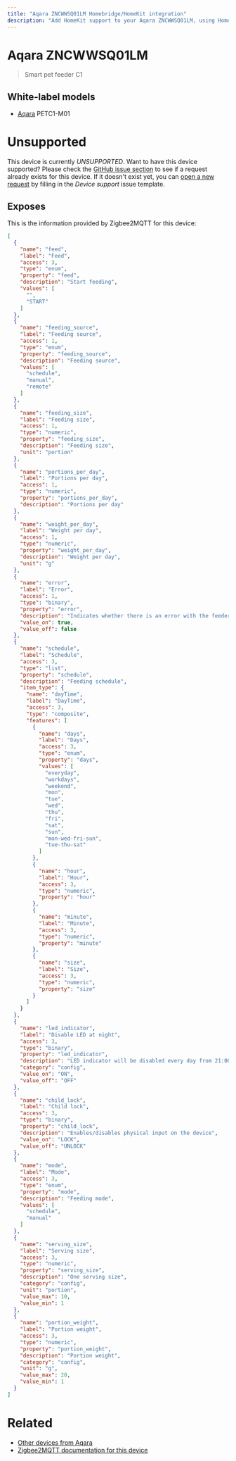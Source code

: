 ```yaml
---
title: "Aqara ZNCWWSQ01LM Homebridge/HomeKit integration"
description: "Add HomeKit support to your Aqara ZNCWWSQ01LM, using Homebridge, Zigbee2MQTT and homebridge-z2m."
---
```

<!---
This file has been GENERATED using src/docgen/docgen.ts
DO NOT EDIT THIS FILE MANUALLY!
-->
# Aqara ZNCWWSQ01LM
> Smart pet feeder C1


## White-label models
* [Aqara](../index.md#aqara) PETC1-M01

# Unsupported

This device is currently *UNSUPPORTED*.
Want to have this device supported? Please check the [GitHub issue section](https://github.com/itavero/homebridge-z2m/issues?q=ZNCWWSQ01LM) to see if a request already exists for this device.
If it doesn't exist yet, you can [open a new request](https://github.com/itavero/homebridge-z2m/issues/new?assignees=&labels=enhancement&template=device_support.yml&title=%5BDevice%5D+Aqara%20ZNCWWSQ01LM&model=Aqara%20ZNCWWSQ01LM&exposes=%5B%0A%20%20%7B%0A%20%20%20%20%22name%22%3A%20%22feed%22%2C%0A%20%20%20%20%22label%22%3A%20%22Feed%22%2C%0A%20%20%20%20%22access%22%3A%203%2C%0A%20%20%20%20%22type%22%3A%20%22enum%22%2C%0A%20%20%20%20%22property%22%3A%20%22feed%22%2C%0A%20%20%20%20%22description%22%3A%20%22Start%20feeding%22%2C%0A%20%20%20%20%22values%22%3A%20%5B%0A%20%20%20%20%20%20%22%22%2C%0A%20%20%20%20%20%20%22START%22%0A%20%20%20%20%5D%0A%20%20%7D%2C%0A%20%20%7B%0A%20%20%20%20%22name%22%3A%20%22feeding_source%22%2C%0A%20%20%20%20%22label%22%3A%20%22Feeding%20source%22%2C%0A%20%20%20%20%22access%22%3A%201%2C%0A%20%20%20%20%22type%22%3A%20%22enum%22%2C%0A%20%20%20%20%22property%22%3A%20%22feeding_source%22%2C%0A%20%20%20%20%22description%22%3A%20%22Feeding%20source%22%2C%0A%20%20%20%20%22values%22%3A%20%5B%0A%20%20%20%20%20%20%22schedule%22%2C%0A%20%20%20%20%20%20%22manual%22%2C%0A%20%20%20%20%20%20%22remote%22%0A%20%20%20%20%5D%0A%20%20%7D%2C%0A%20%20%7B%0A%20%20%20%20%22name%22%3A%20%22feeding_size%22%2C%0A%20%20%20%20%22label%22%3A%20%22Feeding%20size%22%2C%0A%20%20%20%20%22access%22%3A%201%2C%0A%20%20%20%20%22type%22%3A%20%22numeric%22%2C%0A%20%20%20%20%22property%22%3A%20%22feeding_size%22%2C%0A%20%20%20%20%22description%22%3A%20%22Feeding%20size%22%2C%0A%20%20%20%20%22unit%22%3A%20%22portion%22%0A%20%20%7D%2C%0A%20%20%7B%0A%20%20%20%20%22name%22%3A%20%22portions_per_day%22%2C%0A%20%20%20%20%22label%22%3A%20%22Portions%20per%20day%22%2C%0A%20%20%20%20%22access%22%3A%201%2C%0A%20%20%20%20%22type%22%3A%20%22numeric%22%2C%0A%20%20%20%20%22property%22%3A%20%22portions_per_day%22%2C%0A%20%20%20%20%22description%22%3A%20%22Portions%20per%20day%22%0A%20%20%7D%2C%0A%20%20%7B%0A%20%20%20%20%22name%22%3A%20%22weight_per_day%22%2C%0A%20%20%20%20%22label%22%3A%20%22Weight%20per%20day%22%2C%0A%20%20%20%20%22access%22%3A%201%2C%0A%20%20%20%20%22type%22%3A%20%22numeric%22%2C%0A%20%20%20%20%22property%22%3A%20%22weight_per_day%22%2C%0A%20%20%20%20%22description%22%3A%20%22Weight%20per%20day%22%2C%0A%20%20%20%20%22unit%22%3A%20%22g%22%0A%20%20%7D%2C%0A%20%20%7B%0A%20%20%20%20%22name%22%3A%20%22error%22%2C%0A%20%20%20%20%22label%22%3A%20%22Error%22%2C%0A%20%20%20%20%22access%22%3A%201%2C%0A%20%20%20%20%22type%22%3A%20%22binary%22%2C%0A%20%20%20%20%22property%22%3A%20%22error%22%2C%0A%20%20%20%20%22description%22%3A%20%22Indicates%20whether%20there%20is%20an%20error%20with%20the%20feeder%22%2C%0A%20%20%20%20%22value_on%22%3A%20true%2C%0A%20%20%20%20%22value_off%22%3A%20false%0A%20%20%7D%2C%0A%20%20%7B%0A%20%20%20%20%22name%22%3A%20%22schedule%22%2C%0A%20%20%20%20%22label%22%3A%20%22Schedule%22%2C%0A%20%20%20%20%22access%22%3A%203%2C%0A%20%20%20%20%22type%22%3A%20%22list%22%2C%0A%20%20%20%20%22property%22%3A%20%22schedule%22%2C%0A%20%20%20%20%22description%22%3A%20%22Feeding%20schedule%22%2C%0A%20%20%20%20%22item_type%22%3A%20%7B%0A%20%20%20%20%20%20%22name%22%3A%20%22dayTime%22%2C%0A%20%20%20%20%20%20%22label%22%3A%20%22DayTime%22%2C%0A%20%20%20%20%20%20%22access%22%3A%203%2C%0A%20%20%20%20%20%20%22type%22%3A%20%22composite%22%2C%0A%20%20%20%20%20%20%22features%22%3A%20%5B%0A%20%20%20%20%20%20%20%20%7B%0A%20%20%20%20%20%20%20%20%20%20%22name%22%3A%20%22days%22%2C%0A%20%20%20%20%20%20%20%20%20%20%22label%22%3A%20%22Days%22%2C%0A%20%20%20%20%20%20%20%20%20%20%22access%22%3A%203%2C%0A%20%20%20%20%20%20%20%20%20%20%22type%22%3A%20%22enum%22%2C%0A%20%20%20%20%20%20%20%20%20%20%22property%22%3A%20%22days%22%2C%0A%20%20%20%20%20%20%20%20%20%20%22values%22%3A%20%5B%0A%20%20%20%20%20%20%20%20%20%20%20%20%22everyday%22%2C%0A%20%20%20%20%20%20%20%20%20%20%20%20%22workdays%22%2C%0A%20%20%20%20%20%20%20%20%20%20%20%20%22weekend%22%2C%0A%20%20%20%20%20%20%20%20%20%20%20%20%22mon%22%2C%0A%20%20%20%20%20%20%20%20%20%20%20%20%22tue%22%2C%0A%20%20%20%20%20%20%20%20%20%20%20%20%22wed%22%2C%0A%20%20%20%20%20%20%20%20%20%20%20%20%22thu%22%2C%0A%20%20%20%20%20%20%20%20%20%20%20%20%22fri%22%2C%0A%20%20%20%20%20%20%20%20%20%20%20%20%22sat%22%2C%0A%20%20%20%20%20%20%20%20%20%20%20%20%22sun%22%2C%0A%20%20%20%20%20%20%20%20%20%20%20%20%22mon-wed-fri-sun%22%2C%0A%20%20%20%20%20%20%20%20%20%20%20%20%22tue-thu-sat%22%0A%20%20%20%20%20%20%20%20%20%20%5D%0A%20%20%20%20%20%20%20%20%7D%2C%0A%20%20%20%20%20%20%20%20%7B%0A%20%20%20%20%20%20%20%20%20%20%22name%22%3A%20%22hour%22%2C%0A%20%20%20%20%20%20%20%20%20%20%22label%22%3A%20%22Hour%22%2C%0A%20%20%20%20%20%20%20%20%20%20%22access%22%3A%203%2C%0A%20%20%20%20%20%20%20%20%20%20%22type%22%3A%20%22numeric%22%2C%0A%20%20%20%20%20%20%20%20%20%20%22property%22%3A%20%22hour%22%0A%20%20%20%20%20%20%20%20%7D%2C%0A%20%20%20%20%20%20%20%20%7B%0A%20%20%20%20%20%20%20%20%20%20%22name%22%3A%20%22minute%22%2C%0A%20%20%20%20%20%20%20%20%20%20%22label%22%3A%20%22Minute%22%2C%0A%20%20%20%20%20%20%20%20%20%20%22access%22%3A%203%2C%0A%20%20%20%20%20%20%20%20%20%20%22type%22%3A%20%22numeric%22%2C%0A%20%20%20%20%20%20%20%20%20%20%22property%22%3A%20%22minute%22%0A%20%20%20%20%20%20%20%20%7D%2C%0A%20%20%20%20%20%20%20%20%7B%0A%20%20%20%20%20%20%20%20%20%20%22name%22%3A%20%22size%22%2C%0A%20%20%20%20%20%20%20%20%20%20%22label%22%3A%20%22Size%22%2C%0A%20%20%20%20%20%20%20%20%20%20%22access%22%3A%203%2C%0A%20%20%20%20%20%20%20%20%20%20%22type%22%3A%20%22numeric%22%2C%0A%20%20%20%20%20%20%20%20%20%20%22property%22%3A%20%22size%22%0A%20%20%20%20%20%20%20%20%7D%0A%20%20%20%20%20%20%5D%0A%20%20%20%20%7D%0A%20%20%7D%2C%0A%20%20%7B%0A%20%20%20%20%22name%22%3A%20%22led_indicator%22%2C%0A%20%20%20%20%22label%22%3A%20%22Disable%20LED%20at%20night%22%2C%0A%20%20%20%20%22access%22%3A%203%2C%0A%20%20%20%20%22type%22%3A%20%22binary%22%2C%0A%20%20%20%20%22property%22%3A%20%22led_indicator%22%2C%0A%20%20%20%20%22description%22%3A%20%22LED%20indicator%20will%20be%20disabled%20every%20day%20from%2021%3A00%20to%2009%3A00%22%2C%0A%20%20%20%20%22category%22%3A%20%22config%22%2C%0A%20%20%20%20%22value_on%22%3A%20%22ON%22%2C%0A%20%20%20%20%22value_off%22%3A%20%22OFF%22%0A%20%20%7D%2C%0A%20%20%7B%0A%20%20%20%20%22name%22%3A%20%22child_lock%22%2C%0A%20%20%20%20%22label%22%3A%20%22Child%20lock%22%2C%0A%20%20%20%20%22access%22%3A%203%2C%0A%20%20%20%20%22type%22%3A%20%22binary%22%2C%0A%20%20%20%20%22property%22%3A%20%22child_lock%22%2C%0A%20%20%20%20%22description%22%3A%20%22Enables%2Fdisables%20physical%20input%20on%20the%20device%22%2C%0A%20%20%20%20%22value_on%22%3A%20%22LOCK%22%2C%0A%20%20%20%20%22value_off%22%3A%20%22UNLOCK%22%0A%20%20%7D%2C%0A%20%20%7B%0A%20%20%20%20%22name%22%3A%20%22mode%22%2C%0A%20%20%20%20%22label%22%3A%20%22Mode%22%2C%0A%20%20%20%20%22access%22%3A%203%2C%0A%20%20%20%20%22type%22%3A%20%22enum%22%2C%0A%20%20%20%20%22property%22%3A%20%22mode%22%2C%0A%20%20%20%20%22description%22%3A%20%22Feeding%20mode%22%2C%0A%20%20%20%20%22values%22%3A%20%5B%0A%20%20%20%20%20%20%22schedule%22%2C%0A%20%20%20%20%20%20%22manual%22%0A%20%20%20%20%5D%0A%20%20%7D%2C%0A%20%20%7B%0A%20%20%20%20%22name%22%3A%20%22serving_size%22%2C%0A%20%20%20%20%22label%22%3A%20%22Serving%20size%22%2C%0A%20%20%20%20%22access%22%3A%203%2C%0A%20%20%20%20%22type%22%3A%20%22numeric%22%2C%0A%20%20%20%20%22property%22%3A%20%22serving_size%22%2C%0A%20%20%20%20%22description%22%3A%20%22One%20serving%20size%22%2C%0A%20%20%20%20%22category%22%3A%20%22config%22%2C%0A%20%20%20%20%22unit%22%3A%20%22portion%22%2C%0A%20%20%20%20%22value_max%22%3A%2010%2C%0A%20%20%20%20%22value_min%22%3A%201%0A%20%20%7D%2C%0A%20%20%7B%0A%20%20%20%20%22name%22%3A%20%22portion_weight%22%2C%0A%20%20%20%20%22label%22%3A%20%22Portion%20weight%22%2C%0A%20%20%20%20%22access%22%3A%203%2C%0A%20%20%20%20%22type%22%3A%20%22numeric%22%2C%0A%20%20%20%20%22property%22%3A%20%22portion_weight%22%2C%0A%20%20%20%20%22description%22%3A%20%22Portion%20weight%22%2C%0A%20%20%20%20%22category%22%3A%20%22config%22%2C%0A%20%20%20%20%22unit%22%3A%20%22g%22%2C%0A%20%20%20%20%22value_max%22%3A%2020%2C%0A%20%20%20%20%22value_min%22%3A%201%0A%20%20%7D%0A%5D) by filling in the _Device support_ issue template.

## Exposes

This is the information provided by Zigbee2MQTT for this device:

```json
[
  {
    "name": "feed",
    "label": "Feed",
    "access": 3,
    "type": "enum",
    "property": "feed",
    "description": "Start feeding",
    "values": [
      "",
      "START"
    ]
  },
  {
    "name": "feeding_source",
    "label": "Feeding source",
    "access": 1,
    "type": "enum",
    "property": "feeding_source",
    "description": "Feeding source",
    "values": [
      "schedule",
      "manual",
      "remote"
    ]
  },
  {
    "name": "feeding_size",
    "label": "Feeding size",
    "access": 1,
    "type": "numeric",
    "property": "feeding_size",
    "description": "Feeding size",
    "unit": "portion"
  },
  {
    "name": "portions_per_day",
    "label": "Portions per day",
    "access": 1,
    "type": "numeric",
    "property": "portions_per_day",
    "description": "Portions per day"
  },
  {
    "name": "weight_per_day",
    "label": "Weight per day",
    "access": 1,
    "type": "numeric",
    "property": "weight_per_day",
    "description": "Weight per day",
    "unit": "g"
  },
  {
    "name": "error",
    "label": "Error",
    "access": 1,
    "type": "binary",
    "property": "error",
    "description": "Indicates whether there is an error with the feeder",
    "value_on": true,
    "value_off": false
  },
  {
    "name": "schedule",
    "label": "Schedule",
    "access": 3,
    "type": "list",
    "property": "schedule",
    "description": "Feeding schedule",
    "item_type": {
      "name": "dayTime",
      "label": "DayTime",
      "access": 3,
      "type": "composite",
      "features": [
        {
          "name": "days",
          "label": "Days",
          "access": 3,
          "type": "enum",
          "property": "days",
          "values": [
            "everyday",
            "workdays",
            "weekend",
            "mon",
            "tue",
            "wed",
            "thu",
            "fri",
            "sat",
            "sun",
            "mon-wed-fri-sun",
            "tue-thu-sat"
          ]
        },
        {
          "name": "hour",
          "label": "Hour",
          "access": 3,
          "type": "numeric",
          "property": "hour"
        },
        {
          "name": "minute",
          "label": "Minute",
          "access": 3,
          "type": "numeric",
          "property": "minute"
        },
        {
          "name": "size",
          "label": "Size",
          "access": 3,
          "type": "numeric",
          "property": "size"
        }
      ]
    }
  },
  {
    "name": "led_indicator",
    "label": "Disable LED at night",
    "access": 3,
    "type": "binary",
    "property": "led_indicator",
    "description": "LED indicator will be disabled every day from 21:00 to 09:00",
    "category": "config",
    "value_on": "ON",
    "value_off": "OFF"
  },
  {
    "name": "child_lock",
    "label": "Child lock",
    "access": 3,
    "type": "binary",
    "property": "child_lock",
    "description": "Enables/disables physical input on the device",
    "value_on": "LOCK",
    "value_off": "UNLOCK"
  },
  {
    "name": "mode",
    "label": "Mode",
    "access": 3,
    "type": "enum",
    "property": "mode",
    "description": "Feeding mode",
    "values": [
      "schedule",
      "manual"
    ]
  },
  {
    "name": "serving_size",
    "label": "Serving size",
    "access": 3,
    "type": "numeric",
    "property": "serving_size",
    "description": "One serving size",
    "category": "config",
    "unit": "portion",
    "value_max": 10,
    "value_min": 1
  },
  {
    "name": "portion_weight",
    "label": "Portion weight",
    "access": 3,
    "type": "numeric",
    "property": "portion_weight",
    "description": "Portion weight",
    "category": "config",
    "unit": "g",
    "value_max": 20,
    "value_min": 1
  }
]
```

# Related
* [Other devices from Aqara](../index.md#aqara)
* [Zigbee2MQTT documentation for this device](https://www.zigbee2mqtt.io/devices/ZNCWWSQ01LM.html)